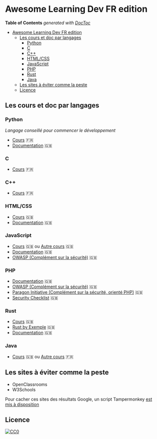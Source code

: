 # Awesome Learning Dev FR edition

<!-- START doctoc generated TOC please keep comment here to allow auto update -->
<!-- DON'T EDIT THIS SECTION, INSTEAD RE-RUN doctoc TO UPDATE -->
**Table of Contents**  *generated with [DocToc](https://github.com/thlorenz/doctoc)*

- [Awesome Learning Dev FR edition](#awesome-learning-dev-fr-edition)
    - [Les cours et doc par langages](#les-cours-et-doc-par-langages)
        - [Python](#python)
        - [C](#c)
        - [C++](#c)
        - [HTML/CSS](#htmlcss)
        - [JavaScript](#javascript)
        - [PHP](#php)
        - [Rust](#rust)
        - [Java](#java)
    - [Les sites à éviter comme la peste](#les-sites-%C3%A0-%C3%A9viter-comme-la-peste)
    - [Licence](#licence)

<!-- END doctoc generated TOC please keep comment here to allow auto update -->

## Les cours et doc par langages

### Python

*Langage conseillé pour commencer le développement*

* [Cours](https://inforef.be/swi/download/apprendre_python3_5.pdf) 🇫🇷
* [Documentation](https://docs.python.org/3/) 🇬🇧

### C

* [Cours](https://zestedesavoir.com/tutoriels/755/le-langage-c-1/) 🇫🇷

### C++

* [Cours](http://guillaume.belz.free.fr/doku.php?id=programmez_avec_le_langage_c) 🇫🇷

### HTML/CSS

* [Cours](https://marksheet.io/) 🇬🇧
* [Documentation](https://developer.mozilla.org/en-US/) 🇬🇧

### JavaScript

* [Cours](https://eloquentjavascript.net/) 🇬🇧 ou [Autre cours](https://javascript.info/) 🇬🇧
* [Documentation](https://developer.mozilla.org/en-US/) 🇬🇧
* [OWASP (Complément sur la sécurité)](https://www.owasp.org/index.php/Main_Page) 🇬🇧

### PHP

* [Documentation](https://secure.php.net/) 🇬🇧
* [OWASP (Complément sur la sécurité)](https://www.owasp.org/index.php/Main_Page) 🇬🇧
* [Paragon Initiative (Complément sur la sécurité, orienté PHP)](https://paragonie.com/) 🇬🇧
* [Security Checklist](https://www.sqreen.io/checklists/php-security-checklist) 🇬🇧

### Rust

* [Cours](https://doc.rust-lang.org/stable/book/2018-edition/index.html) 🇬🇧
* [Rust by Exemple](https://doc.rust-lang.org/stable/rust-by-example/) 🇬🇧
* [Documentation](https://doc.rust-lang.org/std/index.html) 🇬🇧

### Java

* [Cours](http://java2s.com/) 🇬🇧 ou [Autre cours](https://www.jmdoudoux.fr/java/dej/indexavecframes.htm) 🇫🇷

## Les sites à éviter comme la peste

* OpenClassrooms
* W3Schools

Pour cacher ces sites des résultats Google, un script Tampermonkey [est mis à disposition](https://raw.githubusercontent.com/rault-a/awesome-learning-dev-fr/master/tampermonkey.js)

## Licence

[![CC0](http://mirrors.creativecommons.org/presskit/buttons/88x31/svg/cc-zero.svg)](https://creativecommons.org/publicdomain/zero/1.0/)

